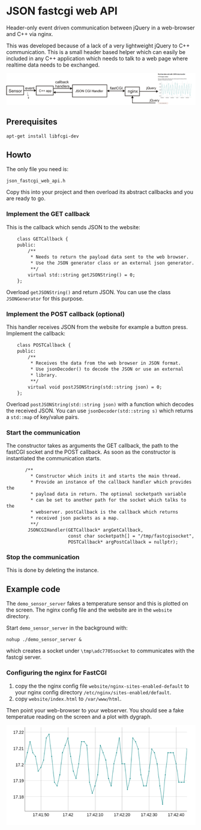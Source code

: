 # JSON fastcgi web API

Header-only event driven communication between jQuery in a web-browser and C++ via nginx.

This was developed because of a lack of a very lightweight jQuery to C++
communication. This is a small header based helper which can easily be
included in any C++ application which needs to talk to a web page
where realtime data needs to be exchanged.

![alt tag](dataflow.png)

## Prerequisites

```
apt-get install libfcgi-dev
```

## Howto

The only file you need is:
```
json_fastcgi_web_api.h
```
Copy this into your project and then overload its
abstract callbacks and you are ready to go.

### Implement the GET callback

This is the callback which sends JSON to the website:

```
	class GETCallback {
	public:
		/**
		 * Needs to return the payload data sent to the web browser.
		 * Use the JSON generator class or an external json generator.
		 **/
		virtual std::string getJSONString() = 0;
	};
```
Overload `getJSONString()` and return JSON. You can use the
class `JSONGenerator` for this purpose.

### Implement the POST callback (optional)

This handler receives JSON from the website for example
a button press. Implement the callback:

```
	class POSTCallback {
	public:
		/**
		 * Receives the data from the web browser in JSON format.
		 * Use jsonDecoder() to decode the JSON or use an external
		 * library.
		 **/
		virtual void postJSONString(std::string json) = 0;
	};
```
Overload `postJSONString(std::string json)` with a function
which decodes the received JSON. You can use `jsonDecoder(std::string s)` which returns a `std::map` of key/value pairs.

### Start the communication

The constructor takes as arguments the GET callback, the
path to the fastCGI socket and the POST callback. As
soon as the constructor is instantiated the communication
starts.

```
       /**
         * Constructor which inits it and starts the main thread.
         * Provide an instance of the callback handler which provides the
         * payload data in return. The optional socketpath variable
         * can be set to another path for the socket which talks to the
         * webserver. postCallback is the callback which returns
         * received json packets as a map.
         **/
        JSONCGIHandler(GETCallback* argGetCallback,
                       const char socketpath[] = "/tmp/fastcgisocket",
                       POSTCallback* argPostCallback = nullptr);
```

### Stop the communication

This is done by deleting the instance.


## Example code

The `demo_sensor_server` fakes a temperature sensor
and this is plotted on the screen. The nginx
config file and the website are in the `website`
directory.

Start `demo_sensor_server`
in the background with:
```
nohup ./demo_sensor_server &
```
which creates a socket under `\tmp\adc7705socket` to communicates with
the fastcgi server.

### Configuring the nginx for FastCGI

 1. copy the the nginx config file `website/nginx-sites-enabled-default` to your
    nginx config directory `/etc/nginx/sites-enabled/default`.
 2. copy `website/index.html` to `/var/www/html`.
 
Then point your web-browser to your webserver. You should see a fake
temperatue reading on the screen and a plot with dygraph.

![alt tag](screenshot.png)

